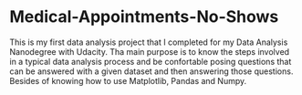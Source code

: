 # Medical-Appointments-No-Shows
This is my first data analysis project that I completed for my Data Analysis Nanodegree with Udacity.
Tha main purpose is to know the steps involved in a typical data analysis process and be confortable posing questions that can be answered with a given dataset
and then answering those questions. Besides of knowing how to use Matplotlib, Pandas and Numpy.
